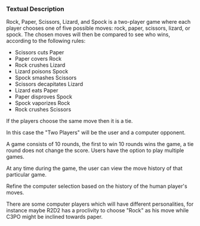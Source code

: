 ### Textual Description

Rock, Paper, Scissors, Lizard, and Spock is a two-player game where each player
chooses one of five possible moves: rock, paper, scissors, lizard, or spock.
The chosen moves will then be compared to see who wins, according to the following
rules:

- Scissors cuts Paper
- Paper covers Rock
- Rock crushes Lizard
- Lizard poisons Spock
- Spock smashes Scissors
- Scissors decapitates Lizard
- Lizard eats Paper
- Paper disproves Spock
- Spock vaporizes Rock
- Rock crushes Scissors

If the players choose the same move then it is a tie.

In this case the "Two Players" will be the user and a computer opponent.

A game consists of 10 rounds, the first to win 10 rounds wins the game, a tie
round does not change the score.  Users have the option to play multiple games.

At any time during the game, the user can view the move history of that particular
game.

Refine the computer selection based on the history of the human player's moves.

There are some computer players which will have different personalities, for instance
maybe R2D2 has a proclivity to choose "Rock" as his move while C3PO might be inclined
towards paper.